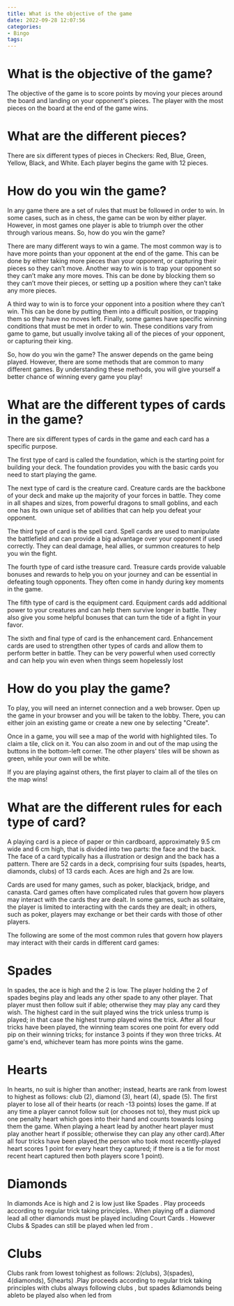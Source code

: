 ```yaml
---
title: What is the objective of the game
date: 2022-09-28 12:07:56
categories:
- Bingo
tags:
---
```



#  What is the objective of the game?

The objective of the game is to score points by moving your pieces around the board and landing on your opponent's pieces. The player with the most pieces on the board at the end of the game wins.

# What are the different pieces?

There are six different types of pieces in Checkers: Red, Blue, Green, Yellow, Black, and White. Each player begins the game with 12 pieces.

#  How do you win the game?

In any game there are a set of rules that must be followed in order to win. In some cases, such as in chess, the game can be won by either player. However, in most games one player is able to triumph over the other through various means. So, how do you win the game?

There are many different ways to win a game. The most common way is to have more points than your opponent at the end of the game. This can be done by either taking more pieces than your opponent, or capturing their pieces so they can’t move. Another way to win is to trap your opponent so they can’t make any more moves. This can be done by blocking them so they can’t move their pieces, or setting up a position where they can’t take any more pieces.

A third way to win is to force your opponent into a position where they can’t win. This can be done by putting them into a difficult position, or trapping them so they have no moves left. Finally, some games have specific winning conditions that must be met in order to win. These conditions vary from game to game, but usually involve taking all of the pieces of your opponent, or capturing their king.

So, how do you win the game? The answer depends on the game being played. However, there are some methods that are common to many different games. By understanding these methods, you will give yourself a better chance of winning every game you play!

#  What are the different types of cards in the game?

There are six different types of cards in the game and each card has a specific purpose.

The first type of card is called the foundation, which is the starting point for building your deck. The foundation provides you with the basic cards you need to start playing the game.

The next type of card is the creature card. Creature cards are the backbone of your deck and make up the majority of your forces in battle. They come in all shapes and sizes, from powerful dragons to small goblins, and each one has its own unique set of abilities that can help you defeat your opponent.

The third type of card is the spell card. Spell cards are used to manipulate the battlefield and can provide a big advantage over your opponent if used correctly. They can deal damage, heal allies, or summon creatures to help you win the fight.

The fourth type of card isthe treasure card. Treasure cards provide valuable bonuses and rewards to help you on your journey and can be essential in defeating tough opponents. They often come in handy during key moments in the game.

The fifth type of card is the equipment card. Equipment cards add additional power to your creatures and can help them survive longer in battle. They also give you some helpful bonuses that can turn the tide of a fight in your favor.

The sixth and final type of card is the enhancement card. Enhancement cards are used to strengthen other types of cards and allow them to perform better in battle. They can be very powerful when used correctly and can help you win even when things seem hopelessly lost

#  How do you play the game?

To play, you will need an internet connection and a web browser. Open up the game in your browser and you will be taken to the lobby. There, you can either join an existing game or create a new one by selecting "Create".

Once in a game, you will see a map of the world with highlighted tiles. To claim a tile, click on it. You can also zoom in and out of the map using the buttons in the bottom-left corner. The other players' tiles will be shown as green, while your own will be white.

If you are playing against others, the first player to claim all of the tiles on the map wins!

#  What are the different rules for each type of card?

A playing card is a piece of paper or thin cardboard, approximately 9.5 cm wide and 6 cm high, that is divided into two parts: the face and the back. The face of a card typically has a illustration or design and the back has a pattern. There are 52 cards in a deck, comprising four suits (spades, hearts, diamonds, clubs) of 13 cards each. Aces are high and 2s are low.

Cards are used for many games, such as poker, blackjack, bridge, and canasta. Card games often have complicated rules that govern how players may interact with the cards they are dealt. In some games, such as solitaire, the player is limited to interacting with the cards they are dealt; in others, such as poker, players may exchange or bet their cards with those of other players.

The following are some of the most common rules that govern how players may interact with their cards in different card games:


# Spades

In spades, the ace is high and the 2 is low. The player holding the 2 of spades begins play and leads any other spade to any other player. That player must then follow suit if able; otherwise they may play any card they wish. The highest card in the suit played wins the trick unless trump is played; in that case the highest trump played wins the trick. After all four tricks have been played, the winning team scores one point for every odd pip on their winning tricks; for instance 3 points if they won three tricks. At game's end, whichever team has more points wins the game.




# Hearts

In hearts, no suit is higher than another; instead, hearts are rank from lowest to highest as follows: club (2), diamond (3), heart (4), spade (5). The first player to lose all of their hearts (or reach -13 points) loses the game. If at any time a player cannot follow suit (or chooses not to), they must pick up one penalty heart which goes into their hand and counts towards losing them the game. When playing a heart lead by another heart player must play another heart if possible; otherwise they can play any other card).After all four tricks have been played,the person who took most recently-played heart scores 1 point for every heart they captured; if there is a tie for most recent heart captured then both players score 1 point).




# Diamonds

In diamonds Ace is high and 2 is low just like Spades . Play proceeds according to regular trick taking principles.. When playing off a diamond lead all other diamonds must be played including Court Cards . However Clubs & Spades can still be played when led from .



 # Clubs 
Clubs rank from lowest tohighest as follows: 2(clubs), 3(spades), 4(diamonds), 5(hearts) .Play proceeds according to regular trick taking principles with clubs always following clubs , but spades &diamonds being ableto be played also when led from
